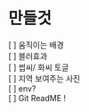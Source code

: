 # 만들것
[ ] 움직이는 배경   
[ ] 블러효과   
[ ] 썹씨/ 화씨 토글   
[ ] 지역 보여주는 사진   
[ ] env?   
[ ] Git ReadME !   
